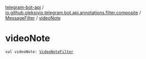 [telegram-bot-api](../../index.md) / [io.github.oleksivio.telegram.bot.api.annotations.filter.composite](../index.md) / [MessageFilter](index.md) / [videoNote](./video-note.md)

# videoNote

`val videoNote: `[`VideoNoteFilter`](../-video-note-filter/index.md)